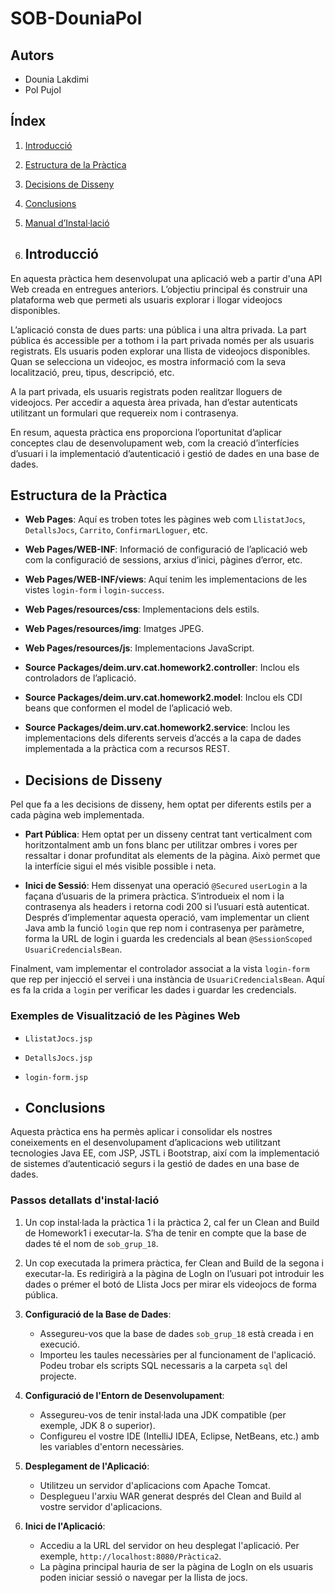# SOB-DouniaPol

## Autors
- Dounia Lakdimi
- Pol Pujol

## Índex
1. [Introducció](#introducció)
2. [Estructura de la Pràctica](#estructura-de-la-pràctica)
3. [Decisions de Disseny](#decisions-de-disseny)
5. [Conclusions](#conclusions)
6. [Manual d’Instal·lació](#manual-dinstal·lació)

7. ## Introducció
En aquesta pràctica hem desenvolupat una aplicació web a partir d'una API Web creada en entregues anteriors. L’objectiu principal és construir una plataforma web que permeti als usuaris explorar i llogar videojocs disponibles.

L’aplicació consta de dues parts: una pública i una altra privada. La part pública és accessible per a tothom i la part privada només per als usuaris registrats. Els usuaris poden explorar una llista de videojocs disponibles. Quan se selecciona un videojoc, es mostra informació com la seva localització, preu, tipus, descripció, etc.

A la part privada, els usuaris registrats poden realitzar lloguers de videojocs. Per accedir a aquesta àrea privada, han d’estar autenticats utilitzant un formulari que requereix nom i contrasenya.

En resum, aquesta pràctica ens proporciona l’oportunitat d’aplicar conceptes clau de desenvolupament web, com la creació d’interfícies d’usuari i la implementació d’autenticació i gestió de dades en una base de dades.

## Estructura de la Pràctica
- **Web Pages**: Aquí es troben totes les pàgines web com `LlistatJocs`, `DetallsJocs`, `Carrito`, `ConfirmarLloguer`, etc.
- **Web Pages/WEB-INF**: Informació de configuració de l’aplicació web com la configuració de sessions, arxius d’inici, pàgines d’error, etc.
- **Web Pages/WEB-INF/views**: Aquí tenim les implementacions de les vistes `login-form` i `login-success`.
- **Web Pages/resources/css**: Implementacions dels estils.
- **Web Pages/resources/img**: Imatges JPEG.
- **Web Pages/resources/js**: Implementacions JavaScript.
- **Source Packages/deim.urv.cat.homework2.controller**: Inclou els controladors de l’aplicació.
- **Source Packages/deim.urv.cat.homework2.model**: Inclou els CDI beans que conformen el model de l’aplicació web.
- **Source Packages/deim.urv.cat.homework2.service**: Inclou les implementacions dels diferents serveis d’accés a la capa de dades implementada a la pràctica com a recursos REST.

- ## Decisions de Disseny
Pel que fa a les decisions de disseny, hem optat per diferents estils per a cada pàgina web implementada.

- **Part Pública**: Hem optat per un disseny centrat tant verticalment com horitzontalment amb un fons blanc per utilitzar ombres i vores per ressaltar i donar profunditat als elements de la pàgina. Això permet que la interfície sigui el més visible possible i neta.
  
- **Inici de Sessió**: Hem dissenyat una operació `@Secured` `userLogin` a la façana d’usuaris de la primera pràctica. S’introdueix el nom i la contrasenya als headers i retorna codi 200 si l’usuari està autenticat. Després d’implementar aquesta operació, vam implementar un client Java amb la funció `login` que rep nom i contrasenya per paràmetre, forma la URL de login i guarda les credencials al bean `@SessionScoped UsuariCredencialsBean`.

Finalment, vam implementar el controlador associat a la vista `login-form` que rep per injecció el servei i una instància de `UsuariCredencialsBean`. Aquí es fa la crida a `login` per verificar les dades i guardar les credencials.

### Exemples de Visualització de les Pàgines Web
- `LlistatJocs.jsp`
- `DetallsJocs.jsp`
- `login-form.jsp`

- ## Conclusions
Aquesta pràctica ens ha permès aplicar i consolidar els nostres coneixements en el desenvolupament d’aplicacions web utilitzant tecnologies Java EE, com JSP, JSTL i Bootstrap, així com la implementació de sistemes d’autenticació segurs i la gestió de dades en una base de dades.

### Passos detallats d'instal·lació

1. Un cop instal·lada la pràctica 1 i la pràctica 2, cal fer un Clean and Build de Homework1 i executar-la. S’ha de tenir en compte que la base de dades té el nom de `sob_grup_18`.
2. Un cop executada la primera pràctica, fer Clean and Build de la segona i executar-la. Es redirigirà a la pàgina de LogIn on l’usuari pot introduir les dades o prémer el botó de Llista Jocs per mirar els videojocs de forma pública.

3. **Configuració de la Base de Dades**:
   - Assegureu-vos que la base de dades `sob_grup_18` està creada i en execució.
   - Importeu les taules necessàries per al funcionament de l'aplicació. Podeu trobar els scripts SQL necessaris a la carpeta `sql` del projecte.

4. **Configuració de l'Entorn de Desenvolupament**:
   - Assegureu-vos de tenir instal·lada una JDK compatible (per exemple, JDK 8 o superior).
   - Configureu el vostre IDE (IntelliJ IDEA, Eclipse, NetBeans, etc.) amb les variables d'entorn necessàries.

5. **Desplegament de l'Aplicació**:
   - Utilitzeu un servidor d'aplicacions com Apache Tomcat.
   - Desplegueu l'arxiu WAR generat després del Clean and Build al vostre servidor d'aplicacions.

6. **Inici de l'Aplicació**:
   - Accediu a la URL del servidor on heu desplegat l'aplicació. Per exemple, `http://localhost:8080/Pràctica2`.
   - La pàgina principal hauria de ser la pàgina de LogIn on els usuaris poden iniciar sessió o navegar per la llista de jocs.

